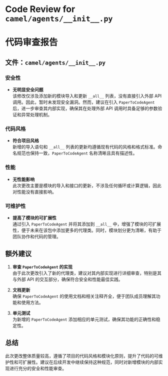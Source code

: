# Code Review for `camel/agents/__init__.py`

# 代码审查报告

## 文件：`camel/agents/__init__.py`

### 安全性

- **无明显安全问题**  
  该修改仅涉及添加新的模块导入和更新 `__all__` 列表，没有直接引入外部 API 调用。因此，暂时未发现安全漏洞。然而，建议在引入 `PaperToCodeAgent` 后，进一步审查其内部实现，确保其在处理外部 API 调用时具备足够的参数验证和异常处理机制。

### 代码风格

- **符合项目风格**  
  新增的导入语句和 `__all__` 列表的更新均遵循现有代码的风格和格式标准。命名规范也保持一致，`PaperToCodeAgent` 名称清晰且具有描述性。

### 性能

- **无性能影响**  
  此次更改主要是模块的导入和接口的更新，不涉及任何循环或计算逻辑，因此对性能没有直接影响。

### 可维护性

- **提高了模块的可扩展性**  
  通过引入 `PaperToCodeAgent` 并将其添加到 `__all__` 中，增强了模块的可扩展性，便于未来在该包中添加更多的代理类。同时，模块划分更为清晰，有助于团队协作和代码的管理。

## 额外建议

1. **审查 `PaperToCodeAgent` 的实现**  
   由于此次更改引入了新的代理类，建议对其内部实现进行详细审查，特别是其与外部 API 的交互部分，确保符合安全和性能最佳实践。

2. **文档更新**  
   确保 `PaperToCodeAgent` 的使用文档和相关注释齐全，便于团队成员理解其功能和使用方法。

3. **单元测试**  
   为新增的 `PaperToCodeAgent` 添加相应的单元测试，确保其功能的正确性和稳定性。

## 总结

此次更改整体质量较高，遵循了项目的代码风格和模块化原则，提升了代码的可维护性和可扩展性。建议在后续开发中继续保持这种规范，同时对新增模块的内部实现进行充分的安全和性能审查。